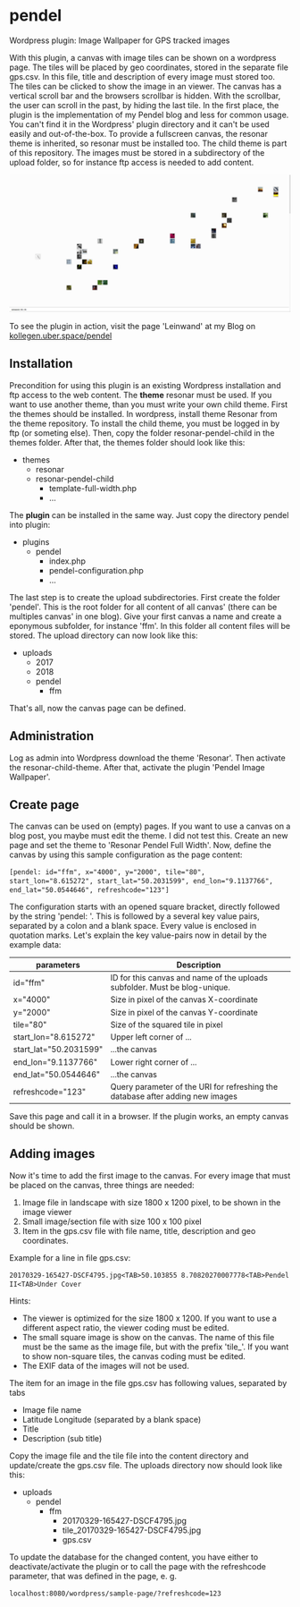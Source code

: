 # pendel
Wordpress plugin: Image Wallpaper for GPS tracked images

With this plugin, a canvas with image tiles can be shown on a wordpress page. The tiles will be placed by geo coordinates, stored in the separate file gps.csv. In this file, title and description of every image must stored too. The tiles can be clicked to show the image in an viewer. The canvas has a vertical scroll bar and the browsers scrollbar is hidden. With the scrollbar, the user can scroll in the past, by hiding the last tile. 
In the first place, the plugin is the implementation of my Pendel blog and less for common usage. You can't find it in the Wordpress' plugin directory and it can't be used easily and out-of-the-box. To provide a fullscreen canvas, the resonar theme is inherited, so resonar must be installed too. The child theme is part of this repository. The images must be stored in a subdirectory of the upload folder, so for instance ftp access is needed to add content.

![Canvas](/documentation/canvas.png)

To see the plugin in action, visit the page 'Leinwand' at my Blog on [kollegen.uber.space/pendel](https://kollegen.uberspace/pendel/)

## Installation
Precondition for using this plugin is an existing Wordpress installation and ftp access to the web content. The **theme** resonar must be used. If you want to use another theme, than you must write your own child theme.
First the themes should be installed. In wordpress, install theme Resonar from the theme repository. To install the child theme, you must be logged in by ftp (or someting else). Then, copy the folder resonar-pendel-child in the themes folder. After that, the themes folder should look like this:
* themes
  * resonar
  * resonar-pendel-child
    * template-full-width.php
    * ...
  
The **plugin** can be installed in the same way. Just copy the directory pendel into plugin:
* plugins
  * pendel
    * index.php
    * pendel-configuration.php
    * ...
    
The last step is to create the upload subdirectories. First create the folder 'pendel'. This is the root folder for all content of all canvas' (there can be multiples canvas' in one blog). Give your first canvas a name and create a eponymous subfolder, for instance 'ffm'. 
In this folder all content files will be stored. The upload directory can now look like this:
* uploads
  * 2017
  * 2018
  * pendel
    * ffm
 
That's all, now the canvas page can be defined.

## Administration
Log as admin into Wordpress download the theme 'Resonar'. Then activate the resonar-child-theme. After that, activate the plugin 'Pendel Image Wallpaper'.

## Create page
The canvas can be used on (empty) pages. If you want to use a canvas on a blog post, you maybe must edit the theme. I did not test this. Create an new page and set the theme to 'Resonar Pendel Full Width'. Now, define the canvas by using this sample configuration as the page content:

    [pendel: id="ffm", x="4000", y="2000", tile="80", start_lon="8.615272", start_lat="50.2031599", end_lon="9.1137766", end_lat="50.0544646", refreshcode="123"]

The configuration starts with an opened square bracket, directly followed by the string 'pendel: '. This is followed by a several key value pairs, separated by a colon and a blank space. Every value is enclosed in quotation marks. Let's explain the key value-pairs now in detail by the example data:

parameters    | Description
------------ | -------------
id="ffm" | ID for this canvas and name of the uploads subfolder. Must be blog-unique. 
x="4000" | Size in pixel of the canvas X-coordinate
y="2000" | Size in pixel of the canvas Y-coordinate
tile="80" | Size of the squared tile in pixel
start_lon="8.615272" | Upper left corner of ...
start_lat="50.2031599" | ...the canvas 
end_lon="9.1137766" | Lower right corner of ...
end_lat="50.0544646" | ...the canvas
refreshcode="123" | Query parameter of the URI for refreshing the database after adding new images

Save this page and call it in a browser. If the plugin works, an empty canvas should be shown.

## Adding images
Now it's time to add the first image to the canvas. For every image that must be placed on the canvas, three things are needed:
1. Image file in landscape with size 1800 x 1200 pixel, to be shown in the image viewer
1. Small image/section file with size 100 x 100 pixel
1. Item in the gps.csv file with file name, title, description and geo coordinates. 

Example for a line in file gps.csv:

    20170329-165427-DSCF4795.jpg<TAB>50.103855 8.70820270007778<TAB>Pendel II<TAB>Under Cover

Hints:
* The viewer is optimized for the size 1800 x 1200. If you want to use a different aspect ratio, the viewer coding must be edited.
* The small square image is show on the canvas. The name of this file must be the same as the image file, but with the prefix 'tile_'. If you want to show non-square tiles, the canvas coding must be edited.
* The EXIF data of the images will not be used.

The item for an image in the file gps.csv has following values, separated by tabs
* Image file name
* Latitude Longitude (separated by a blank space)
* Title
* Description (sub title)

Copy the image file and the tile file into the content directory and update/create the gps.csv file. The uploads directory now should look like this:
* uploads
  * pendel
    * ffm
      * 20170329-165427-DSCF4795.jpg
      * tile_20170329-165427-DSCF4795.jpg
      * gps.csv
      
To update the database for the changed content, you have either to deactivate/activate the plugin or to call the page with the refreshcode parameter, that was defined in the page, e. g. 

    localhost:8080/wordpress/sample-page/?refreshcode=123
